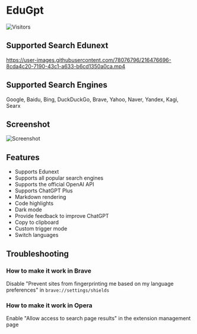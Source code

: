 # EduGpt

![Visitors](https://visitor-badge.glitch.me/badge?page_id=khengyun.chat_gpt_extension_for_edunext&left_color=green&right_color=red)

## Supported Search Edunext

https://user-images.githubusercontent.com/78076796/216476696-8cda4c20-7190-43c1-a633-b6cd1350a0ca.mp4

## Supported Search Engines

Google, Baidu, Bing, DuckDuckGo, Brave, Yahoo, Naver, Yandex, Kagi, Searx

## Screenshot

![Screenshot](screenshots/extension.png?raw=true)

## Features
- Supports Edunext
- Supports all popular search engines
- Supports the official OpenAI API
- Supports ChatGPT Plus
- Markdown rendering
- Code highlights
- Dark mode
- Provide feedback to improve ChatGPT
- Copy to clipboard
- Custom trigger mode
- Switch languages

## Troubleshooting

### How to make it work in Brave

Disable "Prevent sites from fingerprinting me based on my language preferences" in `brave://settings/shields`

### How to make it work in Opera

Enable "Allow access to search page results" in the extension management page



